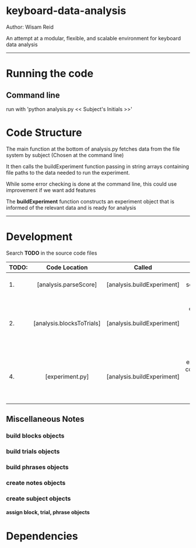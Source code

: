 # keyboard-data-analysis

Author: Wisam Reid

An attempt at a modular, flexible, and scalable environment for keyboard data analysis

-----

# Running the code
## Command line
run with 'python analysis.py << Subject's Initials >>'

# Code Structure

The main function at the bottom of analysis.py fetches data from the file system
by subject (Chosen at the command line)

It then calls the buildExperiment function passing in string arrays containing  
file paths to the data needed to run the experiment.

While some error checking is done at the command line, this could use improvement
if we want add features  

The **buildExperiment** function constructs an experiment object that is informed of
the relevant data and is ready for analysis

-----

# Development

Search **TODO** in the source code files


| TODO: | Code Location              | Called                     | Task                                                             |
| ----- |:--------------------------:|:--------------------------:| ----------------------------------------------------------------:|
| 1.    | [analysis.parseScore]      | [analysis.buildExperiment] | fill in the scoreParse function                                  |
| 2.    | [analysis.blocksToTrials]  | [analysis.buildExperiment] | break raw curry data into trials (currently divided into blocks) |                                                         | 3.    | [analysis.removeBadTrials] | [analysis.buildExperiment] | throw out bad trials                                             |
| 4.    | [experiment.py]            | [analysis.buildExperiment] | call the experiment constructor to begin the building process    |


## Miscellaneous Notes

### build blocks objects
### build trials objects
### build phrases objects
### create notes objects

### create subject objects
#### assign block, trial, phrase objects

# Dependencies
